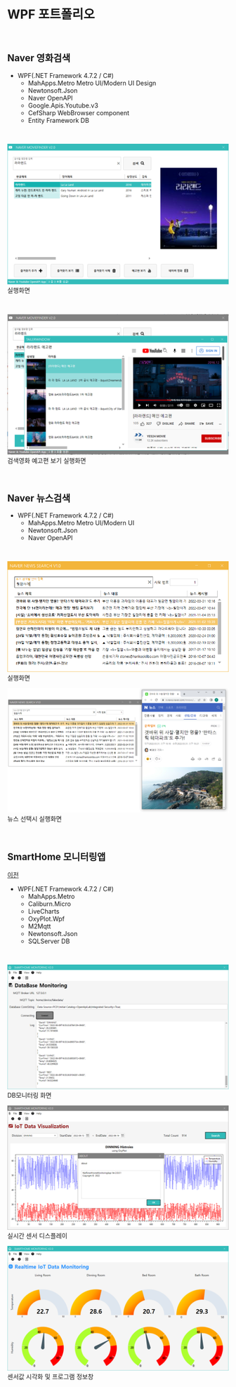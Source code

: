 # WPF 포트폴리오

<br/>

## Naver 영화검색
- WPF(.NET Framework 4.7.2 / C#)
  - MahApps.Metro Metro UI/Modern UI Design
  - Newtonsoft.Json
  - Naver OpenAPI
  - Google.Apis.Youtube.v3
  - CefSharp WebBrowser component 
  - Entity Framework DB

<br/>

![NaverMovieFinder](https://github.com/yun10002/StudyWpf/blob/main/capture/lalaland.png?raw=true)
실행화면

<br/>

![YoutubePlay](https://github.com/yun10002/StudyWpf/blob/main/capture/youtube_trailer.png?raw=true)
검색영화 예고편 보기 실행화면

<br/>

## Naver 뉴스검색
- WPF(.NET Framework 4.7.2 / C#)
  - MahApps.Metro Metro UI/Modern UI
  - Newtonsoft.Json
  - Naver OpenAPI

<br/>

![NaverNewsSearch](https://github.com/yun10002/StudyWpf/blob/main/capture/naver_newsSearch.PNG?raw=true)<br>실행화면

![NaverNewsSearch](https://github.com/yun10002/StudyWpf/blob/main/capture/naver_newSearch2.PNG?raw=true)
뉴스 선택시 실행화면

<br/>

## SmartHome 모니터링앱
[이전](https://github/yun10002/StudyWpf)
- WPF(.NET Framework 4.7.2 / C#)
  - MahApps.Metro
  - Caliburn.Micro
  - LiveCharts
  - OxyPlot.Wpf
  - M2Mqtt
  - Newtonsoft.Json
  - SQLServer DB

<br/>

![SmartHomeMonitoring](https://github.com/yun10002/StudyWpf/blob/main/capture/DB_monitoring.png?raw=true)
DB모니터링 화면

![RealtimeView](https://raw.githubusercontent.com/yun10002/StudyWpf/main/capture/history.png)
실시간 센서 디스플레이

![HistoryView](https://raw.githubusercontent.com/yun10002/StudyWpf/main/capture/realtime.png)
센서값 시각화 및 프로그램 정보창
